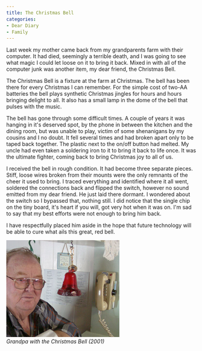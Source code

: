 ```yaml
---
title: The Christmas Bell
categories:
- Dear Diary
- Family
---
```


Last week my mother came back from my grandparents farm with their computer. It had died, seemingly a terrible death, and I was going to see what magic I could let loose on it to bring it back. Mixed in with all of the computer junk was another item, my dear friend, the Christmas Bell.

The Christmas Bell is a fixture at the farm at Christmas. The bell has been there for every Christmas I can remember. For the simple cost of two-AA batteries the bell plays synthetic Christmas jingles for hours and hours bringing delight to all. It also has a small lamp in the dome of the bell that pulses with the music.

The bell has gone through some difficult times. A couple of years it was hanging in it's deserved spot, by the phone in between the kitchen and the dining room, but was unable to play, victim of some shenanigans by my cousins and I no doubt. It fell several times and had broken apart only to be taped back together. The plastic next to the on/off button had melted. My uncle had even taken a soldering iron to it to bring it back to life once. It was the ultimate fighter, coming back to bring Christmas joy to all of us.

I received the bell in rough condition. It had become three separate pieces. Stiff, loose wires broken from their mounts were the only remnants of the cheer it used to bring. I traced everything and identified where it all went, soldered the connections back and flipped the switch, however no sound emitted from my dear friend. He just laid there dormant. I wondered about the switch so I bypassed that, nothing still. I did notice that the single chip on the tiny board, it's heart if you will, got very hot when it was on. I'm sad to say that my best efforts were not enough to bring him back.

I have respectfully placed him aside in the hope that future technology will be able to cure what ails this great, red bell.

![](/assets/posts/2005/o_xmas-bell.jpg)  
_Grandpa with the Christmas Bell (2001)_
